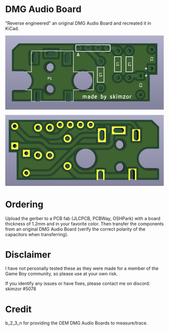 # DMG Audio Board

"Reverse engineered" an original DMG Audio Board and recreated it in KiCad.

![](images/kicad_back.png)

![](images/kicad_front.png)

# Ordering

Upload the gerber to a PCB fab (JLCPCB, PCBWay, OSHPark) with a board thickness of 1.2mm and in your favorite color.  Then transfer the components from an original DMG Audio Board (verify the correct polarity of the capacitors when transferring).  

# Disclaimer

I have not personally tested these as they were made for a member of the Game Boy community, so please use at your own risk.

If you identify any issues or have fixes, please contact me on discord: skimzor #5078

# Credit

b_2_3_n for providing the OEM DMG Audio Boards to measure/trace.
